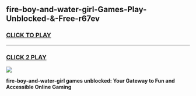 
## fire-boy-and-water-girl-Games-Play-Unblocked-&-Free-r67ev
<h3>
<a href="https://premium76.site?title=fire-boy-and-water-girl&ref=24A">CLICK TO PLAY</a></h3>
<hr>

<h3>
<a href="https://premium76.site?title=fire-boy-and-water-girl&ref=24A">CLICK 2 PLAY</a>
  
</h3>

<a href="https://premium76.site?title=fire-boy-and-water-girl&ref=24A"><img src="https://clearcache.store/games.png"></a>


**fire-boy-and-water-girl games unblocked: Your Gateway to Fun and Accessible Online Gaming**
